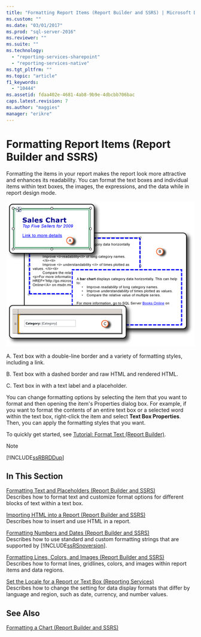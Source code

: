 ```yaml
---
title: "Formatting Report Items (Report Builder and SSRS) | Microsoft Docs"
ms.custom: ""
ms.date: "03/01/2017"
ms.prod: "sql-server-2016"
ms.reviewer: ""
ms.suite: ""
ms.technology: 
  - "reporting-services-sharepoint"
  - "reporting-services-native"
ms.tgt_pltfrm: ""
ms.topic: "article"
f1_keywords: 
  - "10444"
ms.assetid: fdaa402e-4681-4ab8-9b9e-4dbcbb706bac
caps.latest.revision: 7
ms.author: "maggies"
manager: "erikre"
---
```

# Formatting Report Items (Report Builder and SSRS)
  Formatting the items in your report makes the report look more attractive and enhances its readability. You can format the text boxes and individual items within text boxes, the images, the expressions, and the data while in report design mode.  
  
 ![rs_FormattingReporttItems](../../reporting-services/report-design/media/rs-formattingreporttitems.gif "rs_FormattingReporttItems")  
  
 A. Text box with a double-line border and a variety of formatting styles, including a link.  
  
 B. Text box with a dashed border and raw HTML and rendered HTML.  
  
 C. Text box in with a text label and a placeholder.  
  
 You can change formatting options by selecting the item that you want to format and then opening the item's Properties dialog box. For example, if you want to format the contents of an entire text box or a selected word within the text box, right-click the item and select **Text Box Properties**. Then, you can apply the formatting styles that you want.  
  
 To quickly get started, see [Tutorial: Format Text &#40;Report Builder&#41;](../../reporting-services/tutorials/tutorial-format-text-report-builder.md).  
  
> [!NOTE]  
>  [!INCLUDE[ssRBRDDup](../../reporting-services/report-builder/includes/ssrbrddup-md.md)]  
  
## In This Section  
 [Formatting Text and Placeholders &#40;Report Builder and SSRS&#41;](../../reporting-services/report-design/formatting-text-and-placeholders-report-builder-and-ssrs.md)  
 Describes how to format text and customize format options for different blocks of text within a text box.  
  
 [Importing HTML into a Report &#40;Report Builder and SSRS&#41;](../../reporting-services/report-design/importing-html-into-a-report-report-builder-and-ssrs.md)  
 Describes how to insert and use HTML in a report.  
  
 [Formatting Numbers and Dates &#40;Report Builder and SSRS&#41;](../../reporting-services/report-design/formatting-numbers-and-dates-report-builder-and-ssrs.md)  
 Describes how to use standard and custom formatting strings that are supported by [!INCLUDE[ssRSnoversion](../../advanced-analytics/r-services/includes/ssrsnoversion-md.md)].  
  
 [Formatting Lines, Colors, and Images &#40;Report Builder and SSRS&#41;](../../reporting-services/report-design/formatting-lines-colors-and-images-report-builder-and-ssrs.md)  
 Describes how to format lines, gridlines, colors, and images within report items and data regions.  
  
 [Set the Locale for a Report or Text Box &#40;Reporting Services&#41;](../../reporting-services/report-design/set-the-locale-for-a-report-or-text-box-reporting-services.md)  
 Describes how to change the setting for data display formats that differ by language and region, such as date, currency, and number values.  
  
## See Also  
 [Formatting a Chart &#40;Report Builder and SSRS&#41;](../../reporting-services/report-design/formatting-a-chart-report-builder-and-ssrs.md)  
  
  